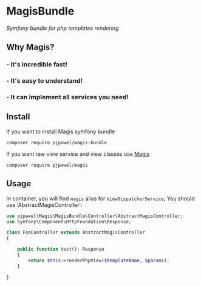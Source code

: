 # MagisBundle

*Symfony bundle for php templates rendering*

## Why Magis?
### - It's incredible fast!
### - It's easy to understand!
### - It can implement all services you need!


## Install

If you want to install Magis symfony bundle
```
composer require pjpawel/magis-bundle
```
If you want raw view service and view classes use [Magis](https://github.com/pjpawel/Magis)
```
composer require pjpawel/magis
```

## Usage

In container, you will find `magis` alias for `ViewDispatcherService`;
You should use 'AbstractMagisController':
```php
use pjpawel\Magis\MagisBundle\Controller\AbstractMagisController;
use Symfony\Component\HttpFoundation\Response;

class FooController extends AbstractMagisController
{

    public function test(): Response
    {
        return $this->renderPhpView($templateName, $params);
    }

}
```